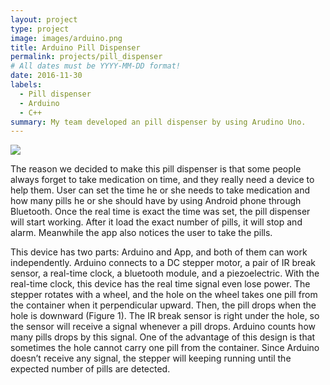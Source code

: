 ```yaml
---
layout: project
type: project
image: images/arduino.png
title: Arduino Pill Dispenser
permalink: projects/pill_dispenser
# All dates must be YYYY-MM-DD format!
date: 2016-11-30
labels:
  - Pill dispenser
  - Arduino
  - C++
summary: My team developed an pill dispenser by using Arudino Uno.
---
```


<div class="ui medium rounded images">
  <img class="ui image" src="../images/micromouse-robot.png">

</div>

The reason we decided to make this pill dispenser is that some people always forget to take medication on time, and they really need a device to help them. User can set the time he or she needs to take medication and how many pills he or she should have by using Android phone through Bluetooth. Once the real time is exact the time was set, the pill dispenser will start working. After it load the exact number of pills, it will stop and alarm. Meanwhile the app also notices the user to take the pills.

This device has two parts: Arduino and App, and both of them can work independently. Arduino connects to a DC stepper motor, a pair of IR break sensor, a real-time clock, a bluetooth module, and a piezoelectric. With the real-time clock, this device has the real time signal even lose power. The stepper rotates with a wheel, and the hole on the wheel takes one pill from the container when it perpendicular upward. Then, the pill drops when the hole is downward (Figure 1). The IR break sensor is right under the hole, so the sensor will receive a signal whenever a pill drops. Arduino counts how many pills drops by this signal. One of the advantage of this design is that sometimes the hole cannot carry one pill from the container. Since Arduino doesn’t receive any signal, the stepper will keeping running until the expected number of pills are detected.
